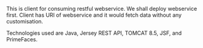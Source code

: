 This is client for consuming restful webservice. We shall deploy webservice first. Client has URI of webservice and it would fetch data without any customisation. 

Technologies used are
Java,
Jersey REST API,
TOMCAT 8.5,
JSF, and 
PrimeFaces. 

